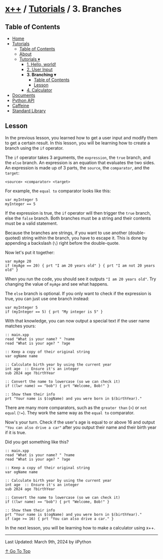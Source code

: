 # [x++](../README.md) / [Tutorials](../tutorials.md) / 3. Branches

## Table of Contents

- [Home](../README.md)
- [Tutorials](../tutorials.md)
    - [Table of Contents](../tutorials.md#table-of-contents)
    - [About](../tutorials.md#about)
    - [Tutorials ▾](../tutorials.md#tutorials)
        - [1. Hello, world!](hello-world.md)
        - [2. User Input](user-input.md)
        - **3. Branching ▾**
            - [Table of Contents](#table-of-contents)
            - [Lesson](#lesson)
        - [4. Calculator](calculator.md)
- [Documents](../documents.md)
- [Python API](../python-api.md)
- [Caffeine](../caffeine.md)
- [Standard Library](../stdlib.md)

## Lesson

In the previous lesson, you learned how to get a user input and modify them to get a certain result. In this lesson, you will be learning how to create a branch using the `if` operator.

The `if` operator takes 3 arguments, the `expression`, the `true` branch, and the `else` branch. An expression is an equation that evaluates the two sides. An expression is made up of 3 parts, the `source`, the `comparator`, and the `target`:

```xpp
<source> <comparator> <target>
```

For example, the `equal to` comparator looks like this:

```xpp
var myInteger 5
myInteger == 5
```

If the expression is true, the `if` operator will then trigger the `true` branch, else the `false` branch. Both branches must be a string and their contents must be a valid statement.

Because the branches are strings, if you want to use another (double-quoted) string within the branch, you have to escape it. This is done by appending a backslash (`\`) right before the double-quote.

Now let's put it together:

```xpp
var myAge 20
if (myAge == 20) { prt "I am 20 years old" } { prt "I am not 20 years old" }
```

When you run the code, you should see it outputs `"I am 20 years old"`. Try changing the value of `myAge` and see what happens.

The `else` branch is optional. If you only want to check if the expression is true, you can just use one branch instead:

```xpp
var myInteger 5
if (myInteger == 5) { prt "My integer is 5" }
```

With that knowledge, you can now output a special text if the user name matches yours:

```xpp
:: main.xpp
read "What is your name? " ?name
read "What is your age? " ?age

:: Keep a copy of their original string
var ogName name

:: Calculate birth year by using the current year
int age  :: Ensure it's an integer
sub 2024 age ?birthYear

:: Convert the name to lowercase (so we can check it)
if ((lwr name) == "bob") { prt "Welcome, Bob!" }

:: Show them their info
prt "Your name is $(ogName) and you were born in $(birthYear)."
```

There are many more comparators, such as the `greater than` (`>`) or `not equal` (`!=`). They work the same way as the `equal to` comparator.

Now's your turn. Check if the user's age is equal to or above 16 and output `"You can also drive a car"` after you output their name and their birth year if it is true.

Did you get something like this?

```xpp
:: main.xpp
read "What is your name? " ?name
read "What is your age? " ?age

:: Keep a copy of their original string
var ogName name

:: Calculate birth year by using the current year
int age  :: Ensure it's an integer
sub 2024 age ?birthYear

:: Convert the name to lowercase (so we can check it)
if ((lwr name) == "bob") { prt "Welcome, Bob!" }

:: Show them their info
prt "Your name is $(ogName) and you were born in $(birthYear)."
if (age >= 16) { prt "You can also drive a car." }
```

In the next lesson, you will be learning how to make a calculator using x++.

---

Last Updated: March 9th, 2024 by iiPython

[↑ Go To Top](#x--tutorials--3-branches)